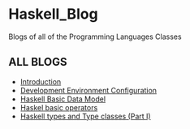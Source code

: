 # Haskell_Blog
Blogs of all of the Programming Languages Classes

## ALL BLOGS

- [Introduction](Introduction.md)
- [Development Environment Configuration](Environment_Config.md)
- [Haskell Basic Data Model](Data_Model.md)
- [Haskel basic operators](Basic_Operators.md)
- [Haskell types and Type classes (Part I)](Types_and_classes(PartI).md)
